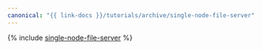 ```yaml
---
canonical: "{{ link-docs }}/tutorials/archive/single-node-file-server"
---
```


{% include [single-node-file-server](../../_tutorials/archive/single-node-file-server.md) %}
